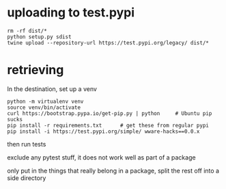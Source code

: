 # uploading to test.pypi

    rm -rf dist/*
    python setup.py sdist
    twine upload --repository-url https://test.pypi.org/legacy/ dist/*

# retrieving

In the destination, set up a venv

    python -m virtualenv venv
    source venv/bin/activate
    curl https://bootstrap.pypa.io/get-pip.py | python     # Ubuntu pip sucks
    pip install -r requirements.txt      # get these from regular pypi
    pip install -i https://test.pypi.org/simple/ wware-hacks==0.0.x

then run tests

exclude any pytest stuff, it does not work well as part of a package

only put in the things that really belong in a package, split the rest off
into a side directory
